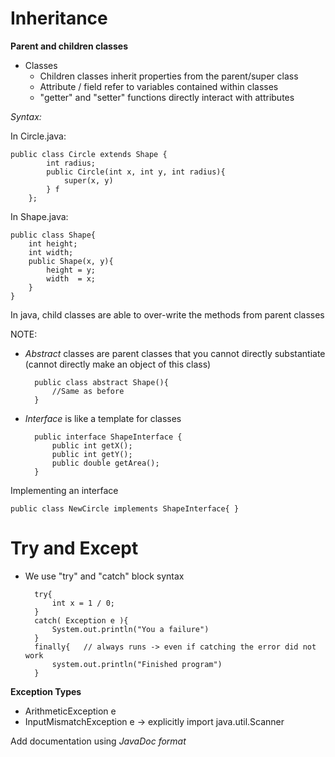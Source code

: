 
# Inheritance 

**Parent and children classes**

- Classes
	- Children classes inherit properties from the parent/super class
	- Attribute / field refer to variables contained within classes
	- "getter" and "setter" functions directly interact with attributes


*Syntax:*

In Circle.java:

	public class Circle extends Shape {
			int radius;
			public Circle(int x, int y, int radius){
				super(x, y)
			} f
		};

In Shape.java:

	public class Shape{
		int height;
		int width;
		public Shape(x, y){
			height = y;
			width  = x;
		}
	}



In java, child classes are able to over-write the methods from parent classes

NOTE:
- *Abstract* classes are parent classes that you cannot directly substantiate (cannot directly make an object of this class) 

		public class abstract Shape(){
			//Same as before
		}

- *Interface* is like a template for classes

		public interface ShapeInterface {
			public int getX();
			public int getY();
			public double getArea();
		}
Implementing an interface

	public class NewCircle implements ShapeInterface{ }

# Try and Except

- We use "try"  and "catch" block syntax

		try{
			int x = 1 / 0;
		}
		catch( Exception e ){
			System.out.println("You a failure")
		}
		finally{   // always runs -> even if catching the error did not work
			system.out.println("Finished program")
		}
**Exception Types**
- ArithmeticException e
- InputMismatchException e -> explicitly import java.util.Scanner

Add documentation using *JavaDoc format*  

 